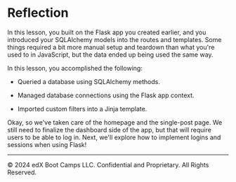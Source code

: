 # Reflection

In this lesson, you built on the Flask app you created earlier, and you introduced your SQLAlchemy models into the routes and templates. Some things required a bit more manual setup and teardown than what you're used to in JavaScript, but the data ended up being used the same way.

In this lesson, you accomplished the following:

* Queried a database using SQLAlchemy methods.

* Managed database connections using the Flask app context.

* Imported custom filters into a Jinja template.

Okay, so we've taken care of the homepage and the single-post page. We still need to finalize the dashboard side of the app, but that will require users to be able to log in. Next, we'll explore how to implement logins and sessions when using Flask!

---
© 2024 edX Boot Camps LLC. Confidential and Proprietary. All Rights Reserved.
